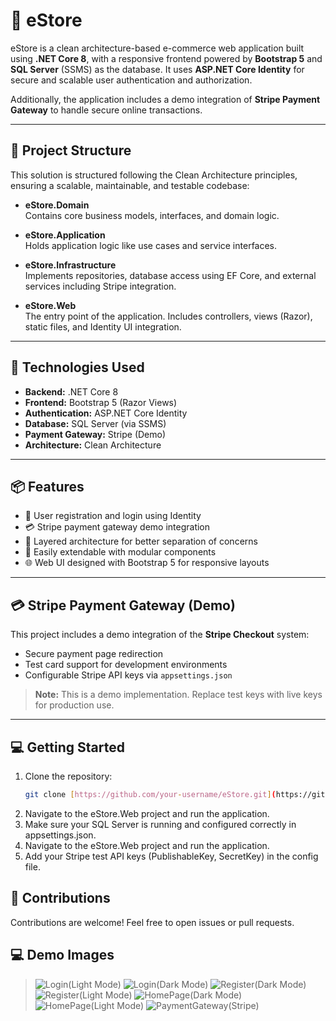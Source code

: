 # 🛒 eStore

eStore is a clean architecture-based e-commerce web application built using **.NET Core 8**, with a responsive frontend powered by **Bootstrap 5** and **SQL Server** (SSMS) as the database. It uses **ASP.NET Core Identity** for secure and scalable user authentication and authorization.

Additionally, the application includes a demo integration of **Stripe Payment Gateway** to handle secure online transactions.

---

## 🔧 Project Structure

This solution is structured following the Clean Architecture principles, ensuring a scalable, maintainable, and testable codebase:

- **eStore.Domain**  
  Contains core business models, interfaces, and domain logic.

- **eStore.Application**  
  Holds application logic like use cases and service interfaces.

- **eStore.Infrastructure**  
  Implements repositories, database access using EF Core, and external services including Stripe integration.

- **eStore.Web**  
  The entry point of the application. Includes controllers, views (Razor), static files, and Identity UI integration.

---

## 🚀 Technologies Used

- **Backend:** .NET Core 8
- **Frontend:** Bootstrap 5 (Razor Views)
- **Authentication:** ASP.NET Core Identity
- **Database:** SQL Server (via SSMS)
- **Payment Gateway:** Stripe (Demo)
- **Architecture:** Clean Architecture

---

## 📦 Features

- 🔐 User registration and login using Identity
- 💳 Stripe payment gateway demo integration
- 📁 Layered architecture for better separation of concerns
- 🧩 Easily extendable with modular components
- 🌐 Web UI designed with Bootstrap 5 for responsive layouts

---

## 💳 Stripe Payment Gateway (Demo)

This project includes a demo integration of the **Stripe Checkout** system:

- Secure payment page redirection
- Test card support for development environments
- Configurable Stripe API keys via `appsettings.json`

> **Note:** This is a demo implementation. Replace test keys with live keys for production use.

---

## 💻 Getting Started

1. Clone the repository:
   ```bash
   git clone [https://github.com/your-username/eStore.git](https://github.com/abdulrahmannadap/eStore.git)
2. Navigate to the eStore.Web project and run the application.
3. Make sure your SQL Server is running and configured correctly in appsettings.json.
4. Navigate to the eStore.Web project and run the application.
5. Add your Stripe test API keys (PublishableKey, SecretKey) in the config file.
   
## 🤝 Contributions
Contributions are welcome! Feel free to open issues or pull requests.

## 💻 Demo Images 
>![Login(Light Mode)](https://github.com/user-attachments/assets/8323edf1-5d66-44ab-b94f-33355e8622e5)
>![Login(Dark Mode)](https://github.com/user-attachments/assets/94b3fbd8-8b48-4e2b-aea7-ea2df5ed9a42)
>![Register(Dark Mode)](https://github.com/user-attachments/assets/be297246-4bbc-47fc-ba9b-4820125d4560)
>![Register(Light Mode)](https://github.com/user-attachments/assets/3b6bf4d3-6e81-468f-818d-062f7d5be133)
>![HomePage(Dark Mode)](https://github.com/user-attachments/assets/485c2462-fe4f-4a68-b720-1e5035bff4d3)
>![HomePage(Light Mode)](https://github.com/user-attachments/assets/997c139e-ecaa-467e-9eb3-91df3fd31be9)
>![PaymentGateway(Stripe)](https://github.com/user-attachments/assets/57ac2748-fa86-46fa-82a6-9ed7e45a4203)
